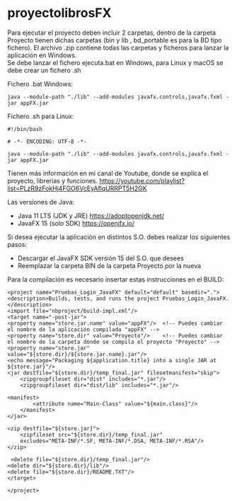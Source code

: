 # proyectolibrosFX

Para ejecutar el proyecto deben incluir 2 carpetas, dentro de la carpeta Proyecto tienen dichas carpetas (bin y lib ,  bd_portable es para la BD tipo fichero).
El archivo .zip contiene todas las carpetas y ficheros para lanzar la aplicación en Windows.  
Se debe lanzar el fichero ejecuta.bat en Windows, para Linux y macOS se debe crear un fichero .sh

Fichero .bat Windows:

    java --module-path "./lib" --add-modules javafx.controls,javafx.fxml -jar appFX.jar
    
Fichero .sh para Linux:

    #!/bin/bash

    # -*- ENCODING: UTF-8 -*-
    
    java --module-path "./lib" --add-modules javafx.controls,javafx.fxml -jar appFX.jar

Tienen más información en mi canal de Youtube, donde se explica el proyecto, librerías y funciones.
https://youtube.com/playlist?list=PLzR9zFokHj4FGO6VcEyAflqURRPT5H2GK

Las versiones de Java:
- Java 11 LTS (JDK y JRE) https://adoptopenjdk.net/
- JavaFX 15 (solo SDK) https://openjfx.io/

Si desea ejecutar la aplicación en distintos S.O. debes realizar los siguientes pasos:
- Descargar el JavaFX SDK versión 15 del S.O. que desees
- Reemplazar la carpeta BIN de la carpeta Proyecto por la nueva 

Para la compilación es necesario insertar estas instrucciones en el BUILD:

    <project name="Pruebas_Login_JavaFX" default="default" basedir=".">
    <description>Builds, tests, and runs the project Pruebas_Login_JavaFX.</description>
    <import file="nbproject/build-impl.xml"/>
    <target name="-post-jar">
    <property name="store.jar.name" value="appFX"/>  <!-- Puedes cambiar el nombre de la aplicación compilada "appFX" -->
    <property name="store.dir" value="Proyecto"/>    <!-- Puedes cambiar el nombre de la carpeta donde se compila el proyecto "Proyecto" -->
    <property name="store.jar" value="${store.dir}/${store.jar.name}.jar"/>
    <echo message="Packaging ${application.title} into a single JAR at ${store.jar}"/>
    <jar destfile="${store.dir}/temp_final.jar" filesetmanifest="skip">
        <zipgroupfileset dir="dist" includes="*.jar"/>
        <zipgroupfileset dir="dist/lib" includes="*.jar"/>
 
    <manifest>
            <attribute name="Main-Class" value="${main.class}"/>
        </manifest>
    </jar>
 
    <zip destfile="${store.jar}">
        <zipfileset src="${store.dir}/temp_final.jar"
        excludes="META-INF/*.SF, META-INF/*.DSA, META-INF/*.RSA"/>
    </zip>
 
     <delete file="${store.dir}/temp_final.jar"/>
    <delete dir="${store.dir}/lib"/>
    <delete file="${store.dir}/README.TXT"/>
    </target>
    
    </project>

